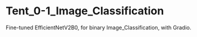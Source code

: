 # Tent_0-1_Image_Classification
Fine-tuned EfficientNetV2B0, for binary Image_Classification, with Gradio.
